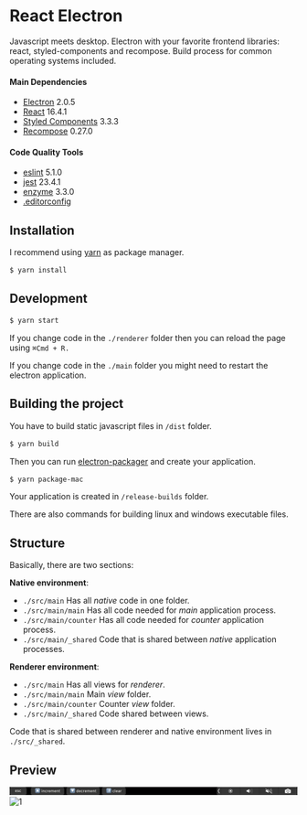# React Electron

 Javascript meets desktop. Electron with your favorite frontend libraries: react, styled-components and recompose. Build process for common operating systems included.

#### Main Dependencies

* [Electron](https://github.com/electron/electron) 2.0.5
* [React](https://github.com/facebook/react) 16.4.1
* [Styled Components](https://github.com/styled-components/styled-components) 3.3.3
* [Recompose](https://github.com/acdlite/recompose) 0.27.0

#### Code Quality Tools

* [eslint](https://github.com/eslint/eslint) 5.1.0
* [jest](https://github.com/facebook/jest) 23.4.1
* [enzyme](https://github.com/airbnb/enzyme) 3.3.0
* [.editorconfig](http://editorconfig.org/)

## Installation

 I recommend using [yarn](https://github.com/yarnpkg/yarn) as package manager.

 ```
$ yarn install
```

## Development

```bash
$ yarn start
```
 
 If you change code in the `./renderer` folder then you can reload the page using `⌘Cmd + R.`
 
 If you change code in the `./main` folder you might need to restart the electron application.
 

## Building the project

 You have to build static javascript files in `/dist` folder.

```bash
$ yarn build
```

 Then you can run [electron-packager](https://github.com/electron-userland/electron-packager) and create your application.

```bash
$ yarn package-mac
```
 
 Your application is created in `/release-builds` folder.
 
 There are also commands for building linux and windows executable files.

## Structure

Basically, there are two sections:

__Native environment__:

- `./src/main` Has all _native_ code in one folder.
- `./src/main/main` Has all code needed for _main_ application process.
- `./src/main/counter` Has all code needed for _counter_ application process.
- `./src/main/_shared` Code that is shared between _native_ application processes.

__Renderer environment__:

- `./src/main` Has all views for _renderer_.
- `./src/main/main` Main _view_ folder.
- `./src/main/counter` Counter _view_ folder.
- `./src/main/_shared` Code shared between views.

 Code that is shared between renderer and native environment lives in `./src/_shared`.

## Preview

![2](https://github.com/developer239/electron-react/blob/master/previewTouchbar.png?raw=true)
![1](https://github.com/developer239/electron-react/blob/master/preview.gif?raw=true)
